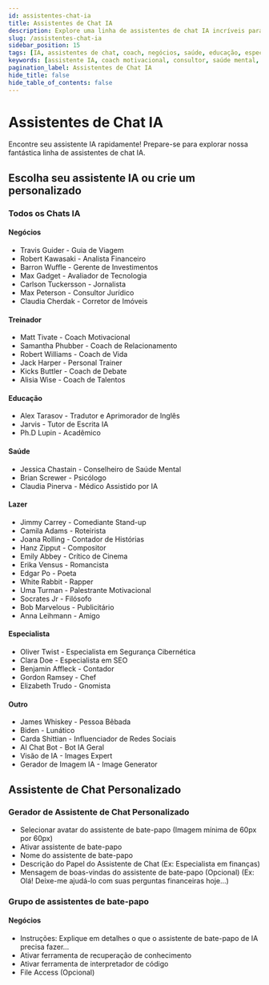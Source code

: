 ```yaml
---
id: assistentes-chat-ia
title: Assistentes de Chat IA
description: Explore uma linha de assistentes de chat IA incríveis para diversas áreas, como negócios, educação, saúde e muito mais.
slug: /assistentes-chat-ia
sidebar_position: 15
tags: [IA, assistentes de chat, coach, negócios, saúde, educação, especialistas]
keywords: [assistente IA, coach motivacional, consultor, saúde mental, assistente jurídico, tutor, segurança cibernética]
pagination_label: Assistentes de Chat IA
hide_title: false
hide_table_of_contents: false
---
```

# Assistentes de Chat IA

Encontre seu assistente IA rapidamente! Prepare-se para explorar nossa fantástica linha de assistentes de chat IA.

## Escolha seu assistente IA ou crie um personalizado

### Todos os Chats IA

#### Negócios
- Travis Guider - Guia de Viagem
- Robert Kawasaki - Analista Financeiro
- Barron Wuffle - Gerente de Investimentos
- Max Gadget - Avaliador de Tecnologia
- Carlson Tuckersson - Jornalista
- Max Peterson - Consultor Jurídico
- Claudia Cherdak - Corretor de Imóveis

#### Treinador
- Matt Tivate - Coach Motivacional
- Samantha Phubber - Coach de Relacionamento
- Robert Williams - Coach de Vida
- Jack Harper - Personal Trainer
- Kicks Buttler - Coach de Debate
- Alisia Wise - Coach de Talentos

#### Educação
- Alex Tarasov - Tradutor e Aprimorador de Inglês
- Jarvis - Tutor de Escrita IA
- Ph.D Lupin - Acadêmico

#### Saúde
- Jessica Chastain - Conselheiro de Saúde Mental
- Brian Screwer - Psicólogo
- Claudia Pinerva - Médico Assistido por IA

#### Lazer
- Jimmy Carrey - Comediante Stand-up
- Camila Adams - Roteirista
- Joana Rolling - Contador de Histórias
- Hanz Zipput - Compositor
- Emily Abbey - Crítico de Cinema
- Erika Vensus - Romancista
- Edgar Po - Poeta
- White Rabbit - Rapper
- Uma Turman - Palestrante Motivacional
- Socrates Jr - Filósofo
- Bob Marvelous - Publicitário
- Anna Leihmann - Amigo

#### Especialista
- Oliver Twist - Especialista em Segurança Cibernética
- Clara Doe - Especialista em SEO
- Benjamin Affleck - Contador
- Gordon Ramsey - Chef
- Elizabeth Trudo - Gnomista

#### Outro
- James Whiskey - Pessoa Bêbada
- Biden - Lunático
- Carda Shittian - Influenciador de Redes Sociais
- AI Chat Bot - Bot IA Geral
- Visão de IA - Images Expert
- Gerador de Imagem IA - Image Generator

## Assistente de Chat Personalizado

### Gerador de Assistente de Chat Personalizado
- Selecionar avatar do assistente de bate-papo (Imagem mínima de 60px por 60px)
- Ativar assistente de bate-papo
- Nome do assistente de bate-papo
- Descrição do Papel do Assistente de Chat (Ex: Especialista em finanças)
- Mensagem de boas-vindas do assistente de bate-papo (Opcional) (Ex: Olá! Deixe-me ajudá-lo com suas perguntas financeiras hoje...)

### Grupo de assistentes de bate-papo

#### Negócios
- Instruções: Explique em detalhes o que o assistente de bate-papo de IA precisa fazer...
- Ativar ferramenta de recuperação de conhecimento
- Ativar ferramenta de interpretador de código
- File Access (Opcional)